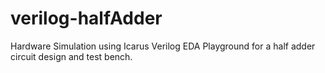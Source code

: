 # verilog-halfAdder
Hardware Simulation using Icarus Verilog EDA Playground for a half adder circuit design and test bench.
